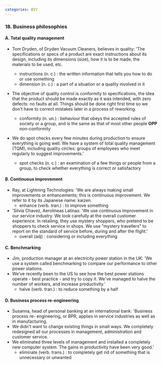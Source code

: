 ```yaml
---
categories: BIV
---
```


### 18. Business philosophies

#### A. Total quality management

* Tom Dryden, of Dryden Vacuum Cleaners, believes in quality: 'The specifications or specs of a product are exact instructions about its design, including its dimensions (size), how it is to be made, the materials to be used, etc. 
  * instructions (n. c.) : the written information that tells you how to do or use something 
  * dimension (n. c.) : a part of a situation or a quality involved in it

* The objective of quality control is conformity to specifications, the idea that the product should be made exactly as it was intended, with zero defects: no faults at all. Things should be done right first time so we don't have to correct mistakes later in a process of reworking. 
  * conformity (n. un.) : behaviour that obeys the accepted rules of society or a group, and is the same as that of most other people **OPP** non-conformity
* We do spot checks every few minutes during production to ensure everything is going well. We have a system of total quality management (TQM), including quality circles: groups of employees who meet regularly to suggest improvements.'
  * spot checks (n. c.) : an examination of a few things or people from a group, to check whether everything is correct or satisfactory

#### B. Continuous improvement

* Ray, at Lightning Technologies: 'We are always making small improvements or enhancements; this is continuous improvement. We refer to it by its Japanese name: kaizen.
  * enhance (verb. tran.) : to improve something 
* 'Silvia Chavez, Aerolineas Latinas: 'We use continuous improvement in our service industry. We look carefully at the overall customer experience. In retailing, they use mystery shoppers, who pretend to be shoppers to check service in shops. We use "mystery travellers" to report on the standard of service before, during and after the flight.'
  * overall (adj) : considering or including everything

#### C. Benchmarking

* Jim, production manager at an electricity power station in the UK: 'We use a system called benchmarking to compare our performance to other power stations. 
* We've recently been to the US to see how the best power stations operate - best practice - and try to copy it. We've managed to halve the number of workers, and increase productivity.'  
  * halve (verb. tran.) : to reduce something by a half

#### D. Business process re-engineering

* Susanna, head of personal banking at an international bank: 'Business process re- engineering, or BPR, applies in service industries as well as in manufacturing. 
* We didn't want to change existing things in small ways. We completely redesigned all our processes in management, administration and customer service. 
* We eliminated three levels of management and installed a completely new computer system. The gains in productivity have been very good.'
  * eliminate (verb. trans.) : to completely get rid of something that is unnecessary or unwanted 